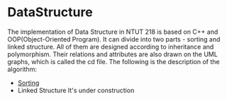 # DataStructure
The implementation of Data Structure in NTUT 218 is based on C++ and OOP(Object-Oriented Program). 
It can divide into two parts - sorting and linked structure. All of them are designed according to inheritance and polymorphism.
Their relations and attributes are also drawn on the UML graphs, which is called the cd file.
The following is the description of the algorithm:
* [Sorting](/Sorting.md)
* Linked Structure
It's under construction
